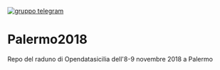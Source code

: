 [![gruppo telegram](https://img.shields.io/badge/telegram-group-brightgreen.svg)](https://t.me/joinchat/AJhkwVH7zeCQVW31udbwtw)

# Palermo2018
Repo del raduno di Opendatasicilia dell'8-9 novembre 2018 a Palermo
